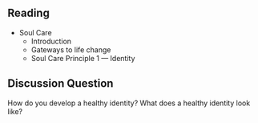 ---
---
## Reading

- Soul Care
  - Introduction
  - Gateways to life change
  - Soul Care Principle 1 &mdash; Identity

## Discussion Question

How do you develop a healthy identity? What does a healthy identity look like?

